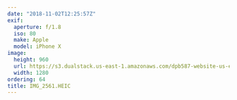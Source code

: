 ```yaml
---
date: "2018-11-02T12:25:57Z"
exif:
  aperture: f/1.8
  iso: 80
  make: Apple
  model: iPhone X
image:
  height: 960
  url: https://s3.dualstack.us-east-1.amazonaws.com/dpb587-website-us-east-1/asset/gallery/2018-europe-trip/4927b370-b145-7fa7-82e1-024df011b413~1280.jpg
  width: 1280
ordering: 64
title: IMG_2561.HEIC
---
```


